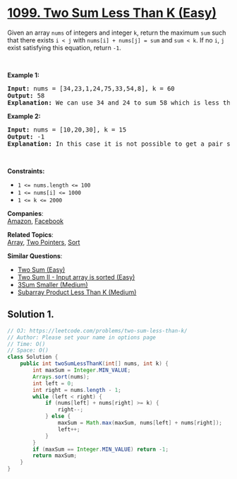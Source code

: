 # [1099. Two Sum Less Than K (Easy)](https://leetcode.com/problems/two-sum-less-than-k/)

<p>Given an array <code>nums</code> of integers and&nbsp;integer <code>k</code>, return the maximum <code>sum</code> such that there exists <code>i &lt; j</code> with <code>nums[i] + nums[j] = sum</code> and <code>sum &lt; k</code>. If no <code>i</code>, <code>j</code> exist satisfying this equation, return <code>-1</code>.</p>

<p>&nbsp;</p>
<p><strong>Example 1:</strong></p>

<pre><strong>Input:</strong> nums = [34,23,1,24,75,33,54,8], k = 60
<strong>Output:</strong> 58
<strong>Explanation: </strong>We can use 34 and 24 to sum 58 which is less than 60.
</pre>

<p><strong>Example 2:</strong></p>

<pre><strong>Input:</strong> nums = [10,20,30], k = 15
<strong>Output:</strong> -1
<strong>Explanation: </strong>In this case it is not possible to get a pair sum less that 15.
</pre>

<p>&nbsp;</p>
<p><strong>Constraints:</strong></p>

<ul>
	<li><code>1 &lt;= nums.length &lt;= 100</code></li>
	<li><code>1 &lt;= nums[i] &lt;= 1000</code></li>
	<li><code>1 &lt;= k &lt;= 2000</code></li>
</ul>

**Companies**:  
[Amazon](https://leetcode.com/company/amazon), [Facebook](https://leetcode.com/company/facebook)

**Related Topics**:  
[Array](https://leetcode.com/tag/array/), [Two Pointers](https://leetcode.com/tag/two-pointers/), [Sort](https://leetcode.com/tag/sort/)

**Similar Questions**:

- [Two Sum (Easy)](https://leetcode.com/problems/two-sum/)
- [Two Sum II - Input array is sorted (Easy)](https://leetcode.com/problems/two-sum-ii-input-array-is-sorted/)
- [3Sum Smaller (Medium)](https://leetcode.com/problems/3sum-smaller/)
- [Subarray Product Less Than K (Medium)](https://leetcode.com/problems/subarray-product-less-than-k/)

## Solution 1.

```JAVA
// OJ: https://leetcode.com/problems/two-sum-less-than-k/
// Author: Please set your name in options page
// Time: O()
// Space: O()
class Solution {
    public int twoSumLessThanK(int[] nums, int k) {
        int maxSum = Integer.MIN_VALUE;
        Arrays.sort(nums);
        int left = 0;
        int right = nums.length - 1;
        while (left < right) {
            if (nums[left] + nums[right] >= k) {
                right--;
            } else {
                maxSum = Math.max(maxSum, nums[left] + nums[right]);
                left++;
            }
        }
        if (maxSum == Integer.MIN_VALUE) return -1;
        return maxSum;
    }
}

```
